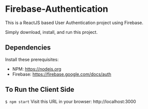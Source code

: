 # Firebase-Authentication
This is a ReactJS based User Authentication project using Firebase.

Simply download, install, and run this project.


## Dependencies
Install these prerequisites:

- NPM: https://nodejs.org
- Firebase: https://firebase.google.com/docs/auth


## To Run the Client Side
`$ npm start`
Visit this URL in your browser: http://localhost:3000


